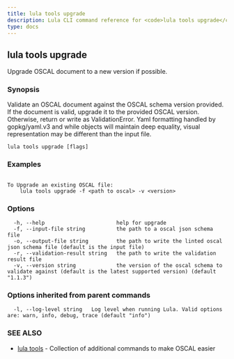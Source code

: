 ```yaml
---
title: lula tools upgrade
description: Lula CLI command reference for <code>lula tools upgrade</code>.
type: docs
---
```

## lula tools upgrade

Upgrade OSCAL document to a new version if possible.

### Synopsis

Validate an OSCAL document against the OSCAL schema version provided. If the document is valid, upgrade it to the provided OSCAL version. Otherwise, return or write as ValidationError. Yaml formatting handled by gopkg/yaml.v3 and while objects will maintain deep equality, visual representation may be different than the input file.

```
lula tools upgrade [flags]
```

### Examples

```

To Upgrade an existing OSCAL file:
	lula tools upgrade -f <path to oscal> -v <version>

```

### Options

```
  -h, --help                       help for upgrade
  -f, --input-file string          the path to a oscal json schema file
  -o, --output-file string         the path to write the linted oscal json schema file (default is the input file)
  -r, --validation-result string   the path to write the validation result file
  -v, --version string             the version of the oscal schema to validate against (default is the latest supported version) (default "1.1.3")
```

### Options inherited from parent commands

```
  -l, --log-level string   Log level when running Lula. Valid options are: warn, info, debug, trace (default "info")
```

### SEE ALSO

* [lula tools](./lula_tools.md)	 - Collection of additional commands to make OSCAL easier

